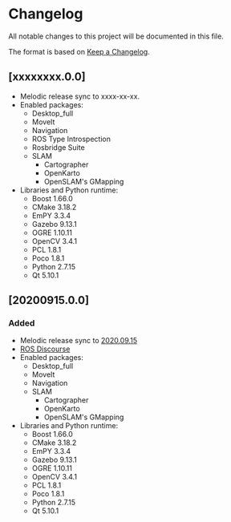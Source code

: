 # Changelog
All notable changes to this project will be documented in this file.

The format is based on [Keep a Changelog](https://keepachangelog.com/en/1.0.0/).

## [xxxxxxxx.0.0]
- Melodic release sync to xxxx-xx-xx.
- Enabled packages:
  - Desktop_full
  - MoveIt
  - Navigation
  - ROS Type Introspection
  - Rosbridge Suite
  - SLAM
    - Cartographer
    - OpenKarto
    - OpenSLAM's GMapping
- Libraries and Python runtime:
  - Boost 1.66.0
  - CMake 3.18.2
  - EmPY 3.3.4
  - Gazebo 9.13.1
  - OGRE 1.10.11
  - OpenCV 3.4.1
  - PCL 1.8.1
  - Poco 1.8.1
  - Python 2.7.15
  - Qt 5.10.1

## [20200915.0.0]
### Added
- Melodic release sync to [2020.09.15](https://github.com/ros/rosdistro/tree/melodic/2020-09-15)
- [ROS Discourse](https://discourse.ros.org/t/preparing-for-melodic-sync-2020-09-10/)
- Enabled packages:
  - Desktop_full
  - MoveIt
  - Navigation
  - SLAM
    - Cartographer
    - OpenKarto
    - OpenSLAM's GMapping
- Libraries and Python runtime:
  - Boost 1.66.0
  - CMake 3.18.2
  - EmPY 3.3.4
  - Gazebo 9.13.1
  - OGRE 1.10.11
  - OpenCV 3.4.1
  - PCL 1.8.1
  - Poco 1.8.1
  - Python 2.7.15
  - Qt 5.10.1
